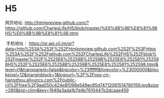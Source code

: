 # H5
  网页地址:
  http://htmlpreview.github.com/?https://github.com/CharlesLife/H5/blob/master/%E6%8B%9B%E8%81%98H5/%E6%8B%9B%E8%81%98.html

  手机地址：
    https://qr.api.cli.im/qr?data=http%253A%252F%252Fhtmlpreview.github.com%252F%253Fhttps%253A%252F%252Fgithub.com%252FCharlesLife%252FH5%252Fblob%252Fmaster%252F%2525E6%25258B%25259B%2525E8%252581%252598H5%252F%2525E6%25258B%25259B%2525E8%252581%252598.html&level=H&transparent=false&bgcolor=%23ffffff&forecolor=%23000000&blockpixel=12&marginblock=1&logourl=%2F%2Foss-cn-hangzhou.aliyuncs.com%2Fpublic-cli%2Ffree%2F9aa050c424e8f098e549ac85d74712081514780159.jpg&size=280&kid=cliim&key=1949a3ada1b7d4b7610447b2dcaae459
    

